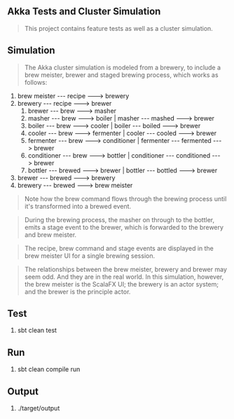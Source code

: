 Akka Tests and Cluster Simulation
---------------------------------
>This project contains feature tests as well as a cluster simulation.

Simulation
----------
>The Akka cluster simulation is modeled from a brewery, to include a brew meister, brewer and staged brewing process,
which works as follows:

1. brew meister --- recipe ---> brewery
2. brewery --- recipe ---> brewer
    1. brewer --- brew ---> masher
    2. masher --- brew ---> boiler  | masher --- mashed ---> brewer
    3. boiler --- brew ---> cooler  | boiler --- boiled ---> brewer
    4. cooler --- brew ---> fermenter   | cooler --- cooled ---> brewer
    5. fermenter --- brew ---> conditioner  | fermenter --- fermented ---> brewer
    6. conditioner --- brew ---> bottler    | conditioner --- conditioned ---> brewer
    7. bottler --- brewed ---> brewer   | bottler --- bottled ---> brewer
3. brewer --- brewed ---> brewery
4. brewery --- brewed ---> brew meister

>Note how the brew command flows through the brewing process until it's transformed into a brewed event.
 
>During the brewing process, the masher on through to the bottler, emits a stage event to the brewer, which is
forwarded to the brewery and brew meister.

>The recipe, brew command and stage events are displayed in the brew meister UI for a single brewing session.

>The relationships between the brew meister, brewery and brewer may seem odd. And they are in the real world. In this
simulation, however, the brew meister is the ScalaFX UI; the brewery is an actor system; and the brewer is the principle
actor.

Test
----
1. sbt clean test

Run
---
1. sbt clean compile run

Output
------
1. ./target/output
